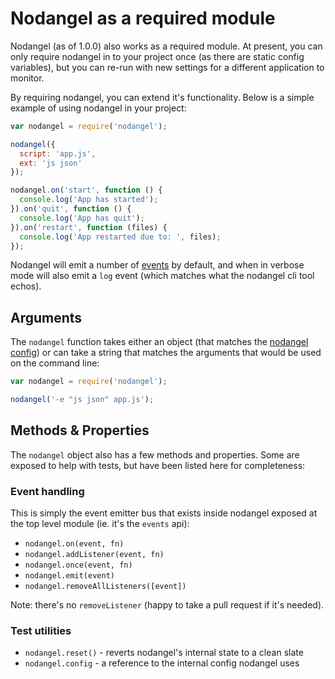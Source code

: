 # Nodangel as a required module

Nodangel (as of 1.0.0) also works as a required module. At present, you can only require nodangel in to your project once (as there are static config variables), but you can re-run with new settings for a different application to monitor.

By requiring nodangel, you can extend it's functionality. Below is a simple example of using nodangel in your project:

```js
var nodangel = require('nodangel');

nodangel({
  script: 'app.js',
  ext: 'js json'
});

nodangel.on('start', function () {
  console.log('App has started');
}).on('quit', function () {
  console.log('App has quit');
}).on('restart', function (files) {
  console.log('App restarted due to: ', files);
});
```

Nodangel will emit a number of [events](https://github.com/tomekwi/nodangel/blob/master/doc/events.md) by default, and when in verbose mode will also emit a `log` event (which matches what the nodangel cli tool echos).

## Arguments

The `nodangel` function takes either an object (that matches the [nodangel config](https://github.com/tomekwi/nodangel#config-files)) or can take a string that matches the arguments that would be used on the command line:

```js
var nodangel = require('nodangel');

nodangel('-e "js json" app.js');
```

## Methods & Properties

The `nodangel` object also has a few methods and properties. Some are exposed to help with tests, but have been listed here for completeness:

### Event handling

This is simply the event emitter bus that exists inside nodangel exposed at the top level module (ie. it's the `events` api):

- `nodangel.on(event, fn)`
- `nodangel.addListener(event, fn)`
- `nodangel.once(event, fn)`
- `nodangel.emit(event)`
- `nodangel.removeAllListeners([event])`

Note: there's no `removeListener` (happy to take a pull request if it's needed).

### Test utilities

- `nodangel.reset()` - reverts nodangel's internal state to a clean slate
- `nodangel.config` - a reference to the internal config nodangel uses
